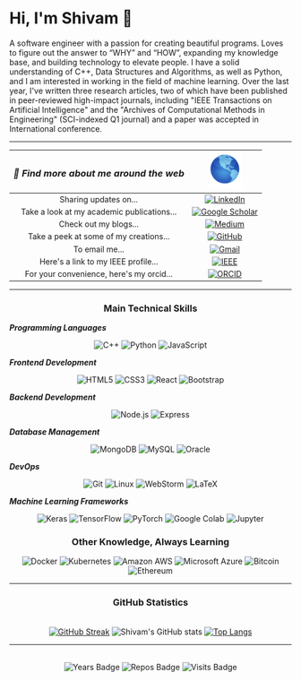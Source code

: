 
# Hi, I'm Shivam 👋
   
A software engineer with a passion for creating beautiful programs. Loves to figure out the answer to “WHY” and “HOW”, expanding my knowledge base, and building technology to elevate people. I have a solid understanding of C++, Data Structures and Algorithms, as well as Python, and I am interested in working in the field of machine learning. Over the last year, I've written three research articles, two of which have been published in peer-reviewed high-impact journals, including "IEEE Transactions on Artificial Intelligence" and the "Archives of Computational Methods in Engineering" (SCI-indexed Q1 journal) and a paper was accepted in International conference.
  

<hr/>

| <h3><i>👾 Find more about me around the web</i></h3> |                                                                                  <img src="./images/earth.gif" alt="earth" width="60"/>                                                                                   |
|:----------------------------------------------------:|:-------------------------------------------------------------------------------------------------------------------------------------------------------------------------------------------------------------------------:|
|                Sharing updates on...                 |                   [![LinkedIn](https://img.shields.io/static/v1?style=for-the-badge&message=LinkedIn&color=0A66C2&logo=LinkedIn&logoColor=FFFFFF&label=)]( https://www.linkedin.com/in/shivam-chahar/)                    |
|      Take a look at my academic publications...      | [![Google Scholar](https://img.shields.io/static/v1?style=for-the-badge&message=Google+Scholar&color=4285F4&logo=Google+Scholar&logoColor=FFFFFF&label=)]( https://scholar.google.com/citations?user=QRzpAm4AAAAJ&hl=en ) |
|                Check out my blogs...                 |                          [![Medium](https://img.shields.io/static/v1?style=for-the-badge&message=Medium&color=000000&logo=Medium&logoColor=FFFFFF&label=)]( https://medium.com/@shivam.chahar )                           |
|        Take a peek at some of my creations...        |                           [![GitHub](https://img.shields.io/static/v1?style=for-the-badge&message=GitHub&color=181717&logo=GitHub&logoColor=FFFFFF&label=)]( https://github.com/chaharshivam )                            |
|                    To email me...                    |                             [![Gmail](https://img.shields.io/static/v1?style=for-the-badge&message=Gmail&color=EA4335&logo=Gmail&logoColor=FFFFFF&label=)]( mailto:shivam.chahar@gmail.com )                              |
|         Here's a link to my IEEE profile...          |                       [![IEEE](https://img.shields.io/static/v1?style=for-the-badge&message=IEEE&color=00629B&logo=IEEE&logoColor=FFFFFF&label=)]( https://ieeexplore.ieee.org/author/37088877159 )                       |
|       For your convenience, here's my orcid...       |                          [![ORCID](https://img.shields.io/static/v1?style=for-the-badge&message=ORCID&color=222222&logo=ORCID&logoColor=A6CE39&label=)]( https://orcid.org/0000-0003-0708-5564 )                          |


<hr/>

### <p align="center"><b>Main Technical Skills</b></p>


<i><b>Programming Languages</b></i>
    <p align="center">
![C++](https://img.shields.io/static/v1?style=for-the-badge&message=C%2B%2B&color=00599C&logo=C%2B%2B&logoColor=FFFFFF&label=)
![Python](https://img.shields.io/static/v1?style=for-the-badge&message=Python&color=3776AB&logo=Python&logoColor=FFFFFF&label=)
![JavaScript](https://img.shields.io/static/v1?style=for-the-badge&message=JavaScript&color=222222&logo=JavaScript&logoColor=F7DF1E&label=)
    </p>
<i><b>Frontend Development</b></i>
    <p align="center">
![HTML5](https://img.shields.io/static/v1?style=for-the-badge&message=HTML5&color=E34F26&logo=HTML5&logoColor=FFFFFF&label=)
![CSS3](https://img.shields.io/static/v1?style=for-the-badge&message=CSS3&color=1572B6&logo=CSS3&logoColor=FFFFFF&label=)
![React](https://img.shields.io/static/v1?style=for-the-badge&message=React&color=222222&logo=React&logoColor=61DAFB&label=)
![Bootstrap](https://img.shields.io/static/v1?style=for-the-badge&message=Bootstrap&color=7952B3&logo=Bootstrap&logoColor=FFFFFF&label=)
    </p>
<i><b>Backend Development</b></i>
    <p align="center">
![Node.js](https://img.shields.io/static/v1?style=for-the-badge&message=Node.js&color=339933&logo=Node.js&logoColor=FFFFFF&label=)
![Express](https://img.shields.io/static/v1?style=for-the-badge&message=Express&color=000000&logo=Express&logoColor=FFFFFF&label=)
    </p>
<i><b>Database Management</b></i>
    <p align="center">
![MongoDB](https://img.shields.io/static/v1?style=for-the-badge&message=MongoDB&color=47A248&logo=MongoDB&logoColor=FFFFFF&label=)
![MySQL](https://img.shields.io/static/v1?style=for-the-badge&message=MySQL&color=4479A1&logo=MySQL&logoColor=FFFFFF&label=)
![Oracle](https://img.shields.io/static/v1?style=for-the-badge&message=Oracle&color=F80000&logo=Oracle&logoColor=FFFFFF&label=)
    </p>
<i><b>DevOps</b></i>
    <p align="center">
![Git](https://img.shields.io/static/v1?style=for-the-badge&message=Git&color=F05032&logo=Git&logoColor=FFFFFF&label=)
![Linux](https://img.shields.io/static/v1?style=for-the-badge&message=Linux&color=222222&logo=Linux&logoColor=FCC624&label=)
![WebStorm](https://img.shields.io/static/v1?style=for-the-badge&message=WebStorm&color=000000&logo=WebStorm&logoColor=FFFFFF&label=)
![LaTeX](https://img.shields.io/static/v1?style=for-the-badge&message=LaTeX&color=008080&logo=LaTeX&logoColor=FFFFFF&label=)
    </p>
<i><b>Machine Learning Frameworks</b></i>
    <p align="center">
![Keras](https://img.shields.io/static/v1?style=for-the-badge&message=Keras&color=D00000&logo=Keras&logoColor=FFFFFF&label=)
![TensorFlow](https://img.shields.io/static/v1?style=for-the-badge&message=TensorFlow&color=FF6F00&logo=TensorFlow&logoColor=FFFFFF&label=)
![PyTorch](https://img.shields.io/static/v1?style=for-the-badge&message=PyTorch&color=EE4C2C&logo=PyTorch&logoColor=FFFFFF&label=)
![Google Colab](https://img.shields.io/static/v1?style=for-the-badge&message=Google+Colab&color=222222&logo=Google+Colab&logoColor=F9AB00&label=)
![Jupyter](https://img.shields.io/static/v1?style=for-the-badge&message=Jupyter&color=F37626&logo=Jupyter&logoColor=FFFFFF&label=)
    </p>

### <p align="center"><b>Other Knowledge, Always Learning</b></p>
<i></i>
    <p align="center">
![Docker](https://img.shields.io/static/v1?style=for-the-badge&message=Docker&color=2496ED&logo=Docker&logoColor=FFFFFF&label=)
![Kubernetes](https://img.shields.io/static/v1?style=for-the-badge&message=Kubernetes&color=326CE5&logo=Kubernetes&logoColor=FFFFFF&label=)
![Amazon AWS](https://img.shields.io/static/v1?style=for-the-badge&message=Amazon+AWS&color=232F3E&logo=Amazon+AWS&logoColor=FFFFFF&label=)
![Microsoft Azure](https://img.shields.io/static/v1?style=for-the-badge&message=Microsoft+Azure&color=0078D4&logo=Microsoft+Azure&logoColor=FFFFFF&label=)
![Bitcoin](https://img.shields.io/static/v1?style=for-the-badge&message=Bitcoin&color=222222&logo=Bitcoin&logoColor=F7931A&label=)
![Ethereum](https://img.shields.io/static/v1?style=for-the-badge&message=Ethereum&color=3C3C3D&logo=Ethereum&logoColor=FFFFFF&label=)
    </p>

<hr/>

### <p align="center"><b>GitHub Statistics</b></p>

<i></i>
    <p align="center">  
[![GitHub Streak](https://github-readme-streak-stats.herokuapp.com?user=chaharshivam&theme=gotham&hide_border=true)](https://git.io/streak-stats)
![Shivam's GitHub stats](https://github-readme-stats.vercel.app/api?username=chaharshivam&show_icons=true&theme=gotham&hide_border=true)
[![Top Langs](https://github-readme-stats.vercel.app/api/top-langs/?username=chaharshivam&layout=compact&theme=gotham&hide_border=true)](https://github.com/anuraghazra/github-readme-stats)
    </p>

<hr/>

<i></i>
    <p align="center">  
![Years Badge](https://badges.pufler.dev/years/chaharshivam)
![Repos Badge](https://badges.pufler.dev/repos/chaharshivam)
![Visits Badge](https://badges.pufler.dev/visits/chaharshivam/chaharshivam)
    </p>
